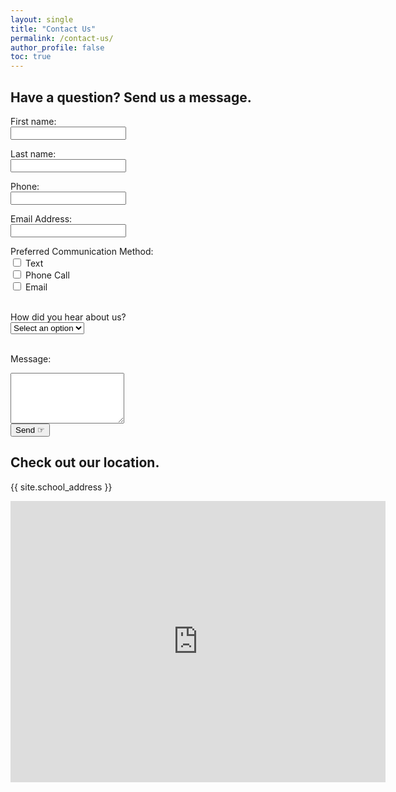 ```yaml
---
layout: single
title: "Contact Us"
permalink: /contact-us/
author_profile: false
toc: true
---
```


## Have a question? Send us a message.
<form name="gform" id="gform" enctype="text/plain" action="https://docs.google.com/forms/d/e/1FAIpQLSf3jNXaA-I6W88AJcCRCYgJ3vD0OOXezXc_M61jif9Li9ECiQ/formResponse?" target="hidden_iframe" onsubmit="submitted=true; return checkElement();">
  <label for="entry.238263378">First name:</label><br>
  <input type="text" name="entry.238263378" id="entry.238263378" required><br>

  <label for="entry.914355807">Last name:</label><br>
  <input type="text" name="entry.914355807" id="entry.914355807" required><br>

  <label for="entry.1225974484">Phone:</label><br>
  <input type="text" name="entry.1225974484" id="entry.1225974484"><br>

  <label for="entry.1442209561">Email Address:</label><br>
  <input type="email" name="entry.1442209561" id="entry.1442209561" required><br>

  <label for="entry.1964500494">Preferred Communication Method:</label><br>
  <input type="checkbox" name="entry.1964500494" id="entry.1964500494_text" value="Text"> Text<br>
  <input type="checkbox" name="entry.1964500494" id="entry.1964500494_call" value="Phone Call"> Phone Call<br>
  <input type="checkbox" name="entry.1964500494" id="entry.1964500494_email" value="Email"> Email<br><br>

  <label for="entry.1577454351">How did you hear about us?</label><br>
  <select name="entry.1577454351" id="entry.1577454351" required>
      <option value="" disabled selected>Select an option</option>
      <option value="Internet Search">Internet Search</option>
      <option value="Facebook">Facebook</option>
      <option value="Instagram">Instagram</option>
      <option value="Friend/Family">Friend/Family</option>
      <option value="Other">Other</option>
  </select><br><br>

  <label for="entry.48144580">Message:</label><br>
  <textarea name="entry.48144580" id="entry.48144580" rows="5" required></textarea><br>

  <input type="text" name="whatissevenplusfive" id="whatissevenplusfive" style="display:none;">
  <input class="btn btn--success btn--large" type="submit" value="Send ☞">
</form>

<div id="form-overlay" style="display:none;">
  <p>Submitted! We'll get back to you as soon as possible.</p>
</div>

<iframe name="hidden_iframe" id="hidden_iframe" style="display:none;" onload="if(submitted) { showOverlay(); }"></iframe>

<script>
  var submitted = false;

  function showOverlay() {
    document.getElementById('gform').style.display = 'none';
    document.getElementById('form-overlay').style.display = 'block';
  }

  function checkElement() {
    var elementValue = document.getElementById('whatissevenplusfive').value;
    if (elementValue) {

      return false;
    }
    submitted = true;
    return true;
  }
</script>

## Check out our location.
<p>{{ site.school_address }}</p>
<iframe
  src="https://www.google.com/maps/embed?pb=!1m18!1m12!1m3!1d3474.7884901065154!2d-98.57811052405192!3d29.434977647188948!2m3!1f0!2f0!3f0!3m2!1i1024!2i768!4f13.1!3m3!1m2!1s0x865c5c1c4333d3f7%3A0x45329d0dce8f920e!2sMonterrey%20Park!5e0!3m2!1sen!2sus!4v1730325828510!5m2!1sen!2sus"
  width="600"
  height="450"
  style="border:0;"
  allowfullscreen=""
  loading="lazy"
  referrerpolicy="no-referrer-when-downgrade">
</iframe>
